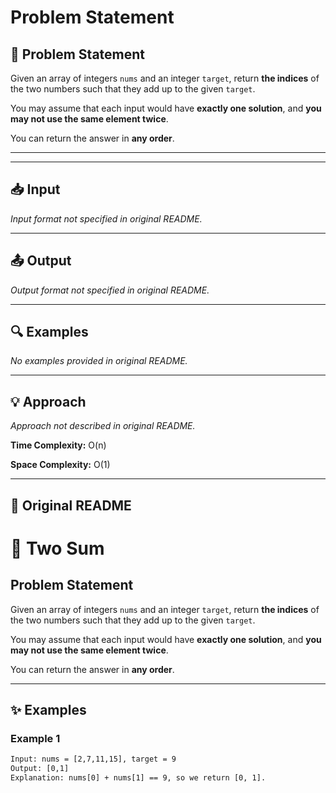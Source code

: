 # Problem Statement

## 📝 Problem Statement

Given an array of integers `nums` and an integer `target`, return **the indices** of the two numbers such that they add up to the given `target`.

You may assume that each input would have **exactly one solution**, and **you may not use the same element twice**.

You can return the answer in **any order**.

---

---

## 📥 Input

_Input format not specified in original README._

---

## 📤 Output

_Output format not specified in original README._

---

## 🔍 Examples

_No examples provided in original README._

---

## 💡 Approach

_Approach not described in original README._

**Time Complexity:** O(n)

**Space Complexity:** O(1)

---

## 🔁 Original README

# 🧮 Two Sum

## Problem Statement

Given an array of integers `nums` and an integer `target`, return **the indices** of the two numbers such that they add up to the given `target`.

You may assume that each input would have **exactly one solution**, and **you may not use the same element twice**.

You can return the answer in **any order**.

---

## ✨ Examples

### Example 1
```txt
Input: nums = [2,7,11,15], target = 9  
Output: [0,1]  
Explanation: nums[0] + nums[1] == 9, so we return [0, 1].
